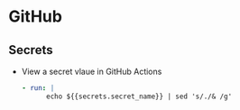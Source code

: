 # GitHub

## Secrets

- View a secret vlaue in GitHub Actions

  ```yaml
  - run: |
        echo ${{secrets.secret_name}} | sed 's/./& /g'
  ```
